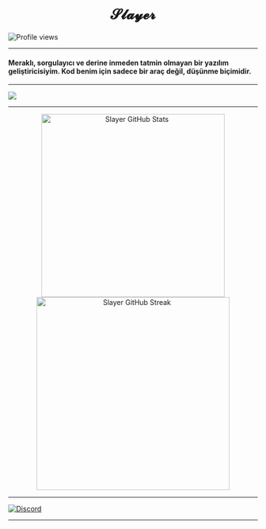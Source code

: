 <h1 align="center">𝓢𝓵𝓪𝔂𝓮𝓻</h1>
<img src="https://komarev.com/ghpvc/?username=slayercc1&color=ff69b4&style=flat-square" alt="Profile views"/>

---

#### Meraklı, sorgulayıcı ve derine inmeden tatmin olmayan bir yazılım geliştiricisiyim. Kod benim için sadece bir araç değil, düşünme biçimidir.

---

<p>
  <img src="https://skillicons.dev/icons?i=html,css,js,php,mysql,python,lua"/>
</p>

---

<div align="center">
  <img width="370" src="https://github-readme-stats.vercel.app/api?username=slayercc1&show_icons=true&theme=radical" alt="Slayer GitHub Stats"/>
  <img width="390" src="https://github-readme-streak-stats.herokuapp.com?user=slayercc1&theme=radical&hide_border=false" alt="Slayer GitHub Streak"/>
</div>

---

<a href="https://discordapp.com/users/851153762550808586"><img src="https://img.shields.io/static/v1?logo=discord&label=&message=Discord&color=36393f&style=flat-square" alt="Discord"></a>

---
